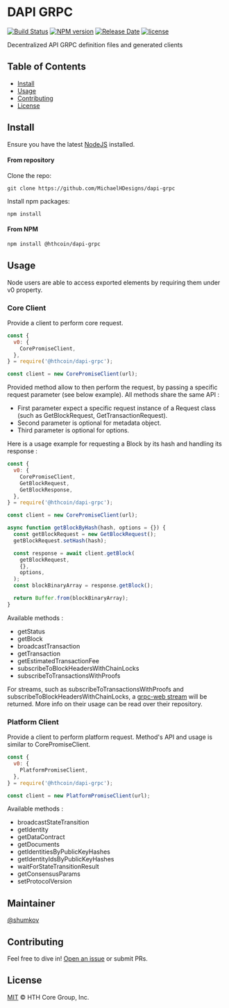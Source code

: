 # DAPI GRPC

[![Build Status](https://github.com/MichaelHDesigns/dapi-grpc/actions/workflows/test_and_release.yml/badge.svg)](https://github.com/MichaelHDesigns/dapi-grpc/actions/workflows/test_and_release.yml)
[![NPM version](https://img.shields.io/npm/v/@hthcoin/dapi-grpc.svg)](https://npmjs.org/package/@hthcoin/dapi-grpc)
[![Release Date](https://img.shields.io/github/release-date/hthcoin/dapi-grpc)](https://github.com/MichaelHDesigns/dapi-grpc/releases/latest)
[![license](https://img.shields.io/github/license/hthcoin/dapi-grpc.svg)](LICENSE)

Decentralized API GRPC definition files and generated clients

## Table of Contents

- [Install](#install)
- [Usage](#usage)
- [Contributing](#contributing)
- [License](#license)

## Install

Ensure you have the latest [NodeJS](https://nodejs.org/en/download/) installed.

#### From repository

Clone the repo:

```shell
git clone https://github.com/MichaelHDesigns/dapi-grpc
```

Install npm packages:

```shell
npm install
```

#### From NPM

```sh
npm install @hthcoin/dapi-grpc
```

## Usage

Node users are able to access exported elements by requiring them under v0 property.

### Core Client

Provide a client to perform core request.

```js
const {
  v0: {
    CorePromiseClient,
  },
} = require('@hthcoin/dapi-grpc');

const client = new CorePromiseClient(url);
```

Provided method allow to then perform the request, by passing a specific request parameter (see below example).
All methods share the same API :
- First parameter expect a specific request instance of a Request class (such as GetBlockRequest, GetTransactionRequest).
- Second parameter is optional for metadata object.
- Third parameter is optional for options.

Here is a usage example for requesting a Block by its hash and handling its response :

```js
const {
  v0: {
    CorePromiseClient,
    GetBlockRequest,
    GetBlockResponse,
  },
} = require('@hthcoin/dapi-grpc');

const client = new CorePromiseClient(url);

async function getBlockByHash(hash, options = {}) {
  const getBlockRequest = new GetBlockRequest();
  getBlockRequest.setHash(hash);

  const response = await client.getBlock(
    getBlockRequest,
    {},
    options,
  );
  const blockBinaryArray = response.getBlock();

  return Buffer.from(blockBinaryArray);
}
```

Available methods :

- getStatus
- getBlock
- broadcastTransaction
- getTransaction
- getEstimatedTransactionFee
- subscribeToBlockHeadersWithChainLocks
- subscribeToTransactionsWithProofs

For streams, such as subscribeToTransactionsWithProofs and subscribeToBlockHeadersWithChainLocks, a [grpc-web stream](https://github.com/grpc/grpc-web) will be returned.
More info on their usage can be read over their repository.

### Platform Client

Provide a client to perform platform request.
Method's API and usage is similar to CorePromiseClient.

```js
const {
  v0: {
    PlatformPromiseClient,
  },
} = require('@hthcoin/dapi-grpc');

const client = new PlatformPromiseClient(url);
```

Available methods :

- broadcastStateTransition
- getIdentity
- getDataContract
- getDocuments
- getIdentitiesByPublicKeyHashes
- getIdentityIdsByPublicKeyHashes
- waitForStateTransitionResult
- getConsensusParams
- setProtocolVersion

## Maintainer

[@shumkov](https://github.com/shumkov)

## Contributing

Feel free to dive in! [Open an issue](https://github.com/MichaelHDesigns/platform/issues/new/choose) or submit PRs.

## License

[MIT](LICENSE) &copy; HTH Core Group, Inc.

